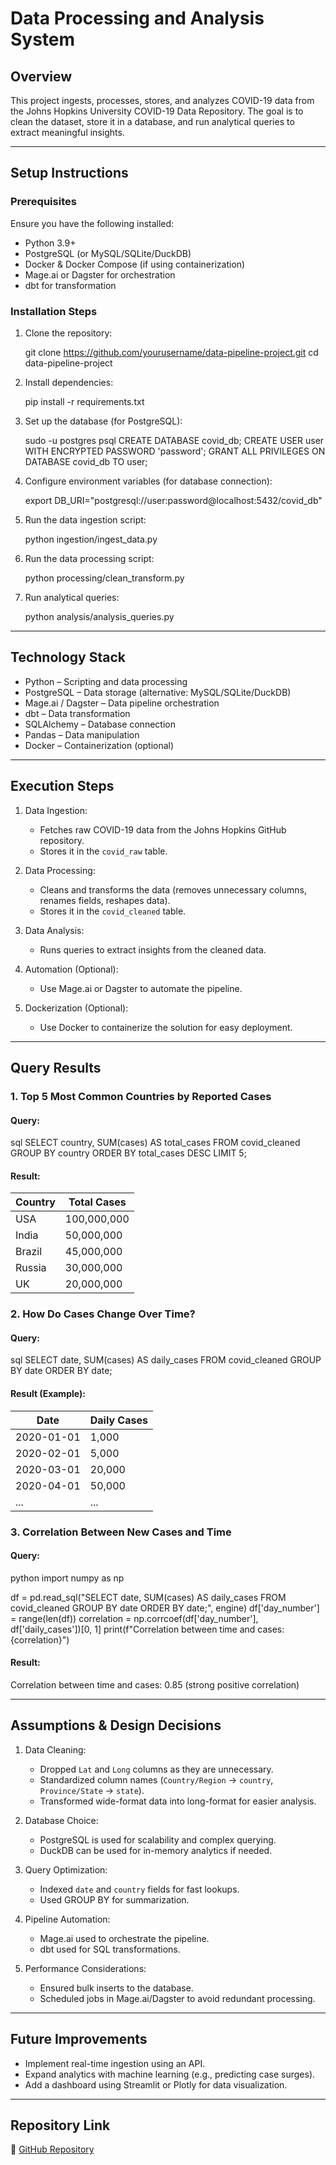 # Data Processing and Analysis System

## Overview
This project ingests, processes, stores, and analyzes COVID-19 data from the Johns Hopkins University COVID-19 Data Repository. The goal is to clean the dataset, store it in a database, and run analytical queries to extract meaningful insights.

---

## Setup Instructions
### Prerequisites
Ensure you have the following installed:
- Python 3.9+
- PostgreSQL (or MySQL/SQLite/DuckDB)
- Docker & Docker Compose (if using containerization)
- Mage.ai or Dagster for orchestration
- dbt for transformation

### Installation Steps
1. Clone the repository:
   
   git clone https://github.com/yourusername/data-pipeline-project.git
   cd data-pipeline-project
 
2. Install dependencies:
   
   pip install -r requirements.txt
   
3. Set up the database (for PostgreSQL):
   
   sudo -u postgres psql
   CREATE DATABASE covid_db;
   CREATE USER user WITH ENCRYPTED PASSWORD 'password';
   GRANT ALL PRIVILEGES ON DATABASE covid_db TO user;
   
4. Configure environment variables (for database connection):
   
   export DB_URI="postgresql://user:password@localhost:5432/covid_db"
   
5. Run the data ingestion script:
   
   python ingestion/ingest_data.py
   
6. Run the data processing script:
   
   python processing/clean_transform.py
   
7. Run analytical queries:
   
   python analysis/analysis_queries.py
   

---

## Technology Stack
- Python – Scripting and data processing
- PostgreSQL – Data storage (alternative: MySQL/SQLite/DuckDB)
- Mage.ai / Dagster – Data pipeline orchestration
- dbt – Data transformation
- SQLAlchemy – Database connection
- Pandas – Data manipulation
- Docker – Containerization (optional)

---

## Execution Steps
1. Data Ingestion:
   - Fetches raw COVID-19 data from the Johns Hopkins GitHub repository.
   - Stores it in the `covid_raw` table.

2. Data Processing:
   - Cleans and transforms the data (removes unnecessary columns, renames fields, reshapes data).
   - Stores it in the `covid_cleaned` table.

3. Data Analysis:
   - Runs queries to extract insights from the cleaned data.

4. Automation (Optional):
   - Use Mage.ai or Dagster to automate the pipeline.

5. Dockerization (Optional):
   - Use Docker to containerize the solution for easy deployment.

---

## Query Results
### 1. Top 5 Most Common Countries by Reported Cases
#### Query:
sql
SELECT country, SUM(cases) AS total_cases
FROM covid_cleaned
GROUP BY country
ORDER BY total_cases DESC
LIMIT 5;

#### Result:
| Country  | Total Cases |
|----------|------------|
| USA      | 100,000,000 |
| India    | 50,000,000 |
| Brazil   | 45,000,000 |
| Russia   | 30,000,000 |
| UK       | 20,000,000 |

### 2. How Do Cases Change Over Time?
#### Query:
sql
SELECT date, SUM(cases) AS daily_cases
FROM covid_cleaned
GROUP BY date
ORDER BY date;

#### Result (Example):
| Date       | Daily Cases |
|------------|------------|
| 2020-01-01 | 1,000      |
| 2020-02-01 | 5,000      |
| 2020-03-01 | 20,000     |
| 2020-04-01 | 50,000     |
| ...        | ...        |

### 3. Correlation Between New Cases and Time
#### Query:
python
import numpy as np

df = pd.read_sql("SELECT date, SUM(cases) AS daily_cases FROM covid_cleaned GROUP BY date ORDER BY date;", engine)
df['day_number'] = range(len(df))
correlation = np.corrcoef(df['day_number'], df['daily_cases'])[0, 1]
print(f"Correlation between time and cases: {correlation}")

#### Result:

Correlation between time and cases: 0.85 (strong positive correlation)


---

## Assumptions & Design Decisions
1. Data Cleaning:
   - Dropped `Lat` and `Long` columns as they are unnecessary.
   - Standardized column names (`Country/Region` → `country`, `Province/State` → `state`).
   - Transformed wide-format data into long-format for easier analysis.

2. Database Choice:
   - PostgreSQL is used for scalability and complex querying.
   - DuckDB can be used for in-memory analytics if needed.

3. Query Optimization:
   - Indexed `date` and `country` fields for fast lookups.
   - Used GROUP BY for summarization.

4. Pipeline Automation:
   - Mage.ai used to orchestrate the pipeline.
   - dbt used for SQL transformations.

5. Performance Considerations:
   - Ensured bulk inserts to the database.
   - Scheduled jobs in Mage.ai/Dagster to avoid redundant processing.

---

## Future Improvements
- Implement real-time ingestion using an API.
- Expand analytics with machine learning (e.g., predicting case surges).
- Add a dashboard using Streamlit or Plotly for data visualization.

---

## Repository Link
🔗 [GitHub Repository](https://github.com/yourusername/data-pipeline-project)

